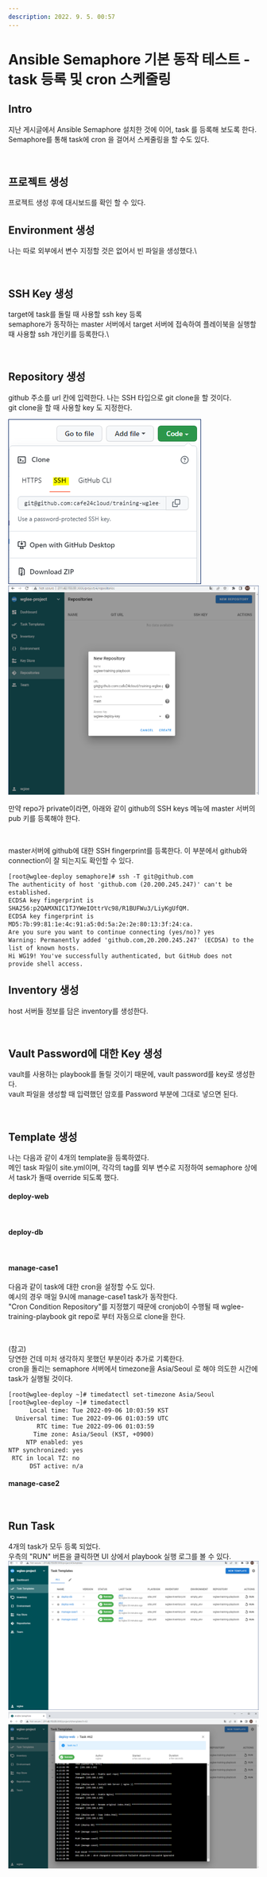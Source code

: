 ```yaml
---
description: 2022. 9. 5. 00:57
---
```


# Ansible Semaphore 기본 동작 테스트 - task 등록 및 cron 스케줄링

## Intro

지난 게시글에서 Ansible Semaphore 설치한 것에 이어, task 를 등록해 보도록 한다.\
Semaphore를 통해 task에 cron 을 걸어서 스케줄링을 할 수도 있다.

<figure><img src="https://blog.kakaocdn.net/dn/szRtD/btrLufqr8bO/IpNAoo1TThMypRnKudgv50/img.png" alt=""><figcaption></figcaption></figure>

## **프로젝트 생성**

프로젝트 생성 후에 대시보드를 확인 할 수 있다.



## **Environment 생성**

나는 따로 외부에서 변수 지정할 것은 없어서 빈 파일을 생성했다.\


<figure><img src="https://blog.kakaocdn.net/dn/con2if/btrLukyuTrZ/4DnMTO5k3lS7uusVCBdlk0/img.png" alt=""><figcaption></figcaption></figure>

## **SSH Key 생성**

target에 task를 돌릴 때 사용할 ssh key 등록\
semaphore가 동작하는 master 서버에서 target 서버에 접속하여 플레이북을 실행할 때 사용할 ssh 개인키를 등록한다.\


<figure><img src="https://blog.kakaocdn.net/dn/HDH5h/btrLou93KJR/22oVHhr0IIqt7p62BdsVkk/img.png" alt=""><figcaption></figcaption></figure>

## **Repository 생성**

github 주소를 url 칸에 입력한다. 나는 SSH 타입으로 git clone을 할 것이다.\
git clone을 할 때 사용할 key 도 지정한다.

![](<../../../.gitbook/assets/image (8).png>)![](../../../.gitbook/assets/image.png)

만약 repo가 private이라면, 아래와 같이 github의 SSH keys 메뉴에 master 서버의 pub 키를 등록해야 한다.

<figure><img src="https://blog.kakaocdn.net/dn/cWrBHt/btrLk446dax/X7tpTvf6HvKteyPEP1G2uK/img.png" alt=""><figcaption></figcaption></figure>

master서버에 github에 대한 SSH fingerprint를 등록한다. 이 부분에서 github와 connection이 잘 되는지도 확인할 수 있다.

```shell-session
[root@wglee-deploy semaphore]# ssh -T git@github.com
The authenticity of host 'github.com (20.200.245.247)' can't be established.
ECDSA key fingerprint is SHA256:p2QAMXNIC1TJYWeIOttrVc98/R1BUFWu3/LiyKgUfQM.
ECDSA key fingerprint is MD5:7b:99:81:1e:4c:91:a5:0d:5a:2e:2e:80:13:3f:24:ca.
Are you sure you want to continue connecting (yes/no)? yes
Warning: Permanently added 'github.com,20.200.245.247' (ECDSA) to the list of known hosts.
Hi WG19! You've successfully authenticated, but GitHub does not provide shell access.
```



## **Inventory 생성**

host 서버들 정보를 담은 inventory를 생성한다.

<figure><img src="https://blog.kakaocdn.net/dn/dPyYX2/btrLqWLVqy8/vtB0dyRAjlAulzxvEXNob0/img.png" alt=""><figcaption></figcaption></figure>

## **Vault Password에 대한 Key 생성**

vault를 사용하는 playbook를 돌릴 것이기 때문에, vault password를 key로 생성한다.\
vault 파일을 생성할 때 입력했던 암호를 Password 부분에 그대로 넣으면 된다.

<figure><img src="https://blog.kakaocdn.net/dn/bRLC3N/btrLkadngNQ/O0tLZA6DsfDEkJzjvGBc71/img.png" alt=""><figcaption></figcaption></figure>

## **Template 생성**

나는 다음과 같이 4개의 template을 등록하였다.\
메인 task 파일이 site.yml이며, 각각의 tag를 외부 변수로 지정하여 semaphore 상에서 task가 돌때 override 되도록 했다.

#### **deploy-web**

<figure><img src="https://blog.kakaocdn.net/dn/uE6qq/btrLu9DYFlL/6LT3cAthgQhSMi87rFFbsk/img.png" alt=""><figcaption></figcaption></figure>

#### **deploy-db**

<figure><img src="https://blog.kakaocdn.net/dn/bWr2xQ/btrLqWZ7MTC/Bti3gGoG0y8JlelK98oMeK/img.png" alt=""><figcaption></figcaption></figure>

#### **manage-case1**

다음과 같이 task에 대한 cron을 설정할 수도 있다.\
예시의 경우 매일 9시에 manage-case1 task가 동작한다.\
"Cron Condition Repository"를 지정했기 때문에 cronjob이 수행될 때 wglee-training-playbook git repo로 부터 자동으로 clone을 한다.

<figure><img src="https://blog.kakaocdn.net/dn/AKN9V/btrLkwm1yF9/noBJXZGKx2G12PiWRceKak/img.png" alt=""><figcaption></figcaption></figure>

(참고)\
당연한 건데 미처 생각하지 못했던 부분이라 추가로 기록한다.\
cron을 돌리는 semaphore 서버에서 timezone을 Asia/Seoul 로 해야 의도한 시간에 task가 실행될 것이다.

```shell-session
[root@wglee-deploy ~]# timedatectl set-timezone Asia/Seoul
[root@wglee-deploy ~]# timedatectl
      Local time: Tue 2022-09-06 10:03:59 KST
  Universal time: Tue 2022-09-06 01:03:59 UTC
        RTC time: Tue 2022-09-06 01:03:59
       Time zone: Asia/Seoul (KST, +0900)
     NTP enabled: yes
NTP synchronized: yes
 RTC in local TZ: no
      DST active: n/a
```

#### **manage-case2**

<figure><img src="https://blog.kakaocdn.net/dn/Gn58m/btrLvDSjtTh/QN1pcyQe3YJslzGz1qWKm1/img.png" alt=""><figcaption></figcaption></figure>

## **Run Task**

4개의 task가 모두 등록 되었다.\
우측의 "RUN" 버튼을 클릭하면 UI 상에서 playbook 실행 로그를 볼 수 있다.\
![](<../../../.gitbook/assets/image (9).png>)![](<../../../.gitbook/assets/image (2).png>)



